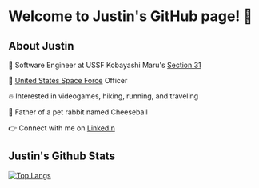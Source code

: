 # Welcome to Justin's GitHub page! 👋

## About Justin

💼 Software Engineer at USSF Kobayashi Maru's [Section 31](https://www.linkedin.com/company/section-thirty-one/mycompany/)

🚀 [United States Space Force](https://www.spaceforce.com/) Officer

🔥 Interested in videogames, hiking, running, and traveling

🐰 Father of a pet rabbit named Cheeseball

👉 Connect with me on [LinkedIn](https://www.linkedin.com/in/justinwingchunglaw/)

## Justin's Github Stats

[![Top Langs](https://github-readme-stats.vercel.app/api/top-langs/?username=justinthelaw&langs_count=10&layout=compact&theme=onedark&exclude_repo=annDigIC)](https://github.com/anuraghazra/github-readme-stats)

<!--
**justinthelaw/justinthelaw** is a ✨ _special_ ✨ repository because its `README.md` (this file) appears on your GitHub profile.
-->
